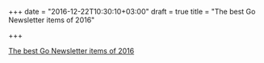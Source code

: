 +++
date = "2016-12-22T10:30:10+03:00"
draft = true
title = "The best Go Newsletter items of 2016"

+++

<p><a href="http://golangweekly.com/issues/140">The best Go Newsletter items of 2016</a></p>
